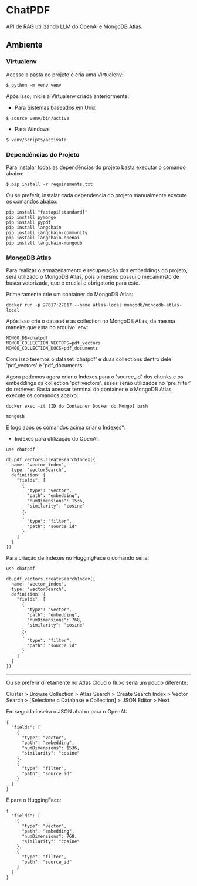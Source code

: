 # ChatPDF

API de RAG utilizando LLM do OpenAI e MongoDB Atlas.

## Ambiente

### Virtualenv

Acesse a pasta do projeto e cria uma Virtualenv:

```
$ python -m venv venv
```

Após isso, inicie a Virtualenv criada anteriormente:

* Para Sistemas baseados em Unix
```
$ source venv/bin/active
```
* Para Windows
```
$ venv/Scripts/activate
```

### Dependências do Projeto

Para instalar todas as dependências do projeto basta executar o comando abaixo:

```
$ pip install -r requirements.txt
```

Ou se preferir, instalar cada dependencia do projeto manualmente execute os comandos abaixo:

```
pip install "fastapi[standard]"
pip install pymongo
pip install pypdf
pip install langchain
pip install langchain-community
pip install langchain-openai
pip install langchain-mongodb 
```

### MongoDB Atlas

Para realizar o armazenamento e recuperação dos embeddings do projeto, será utilizado o MongoDB Atlas, pois o mesmo possui o mecanimsto de busca vetorizada, que é crucial e obrigatorio para este.

Primeiramente crie um container do MongoDB Atlas:

```
docker run -p 27017:27017 --name atlas-local mongodb/mongodb-atlas-local
```

Após isso crie o dataset e as collection no MongoDB Atlas, da mesma maneira que esta no arquivo .env:

```
MONGO_DB=chatpdf
MONGO_COLLECTION_VECTORS=pdf_vectors
MONGO_COLLECTION_DOCS=pdf_documents
```

Com isso teremos o dataset 'chatpdf' e duas collections dentro dele 'pdf_vectors' e 'pdf_documents'.

Agora podemos agora criar o Indexes para o 'source_id' dos chunks e os embeddings da collection 'pdf_vectors', esses serão utilizados no 'pre_filter' do retriever. Basta acessar terminal do container e o MongoDB Atlas, execute os comandos abaixo:

```
docker exec -it [ID do Container Docker do Mongo] bash  
```
```
mongosh
```

E logo após os comandos acima criar o Indexes*:

* Indexes para utilização do OpenAI.

```
use chatpdf
```
```
db.pdf_vectors.createSearchIndex({
  name: "vector_index",
  type: "vectorSearch",
  definition: {
    "fields": [
      {
        "type": "vector",
        "path": "embedding",
        "numDimensions": 1536,
        "similarity": "cosine"
      },
      {
        "type": "filter",
        "path": "source_id"
      }
    ]
  }
})
```

Para criação de Indexes no HuggingFace o comando seria:

```
use chatpdf

db.pdf_vectors.createSearchIndex({
  name: "vector_index",
  type: "vectorSearch",
  definition: {
    "fields": [
      {
        "type": "vector",
        "path": "embedding",
        "numDimensions": 768,
        "similarity": "cosine"
      },
      {
        "type": "filter",
        "path": "source_id"
      }
    ]
  }
})
```

***

Ou se preferir diretamente no Atlas Cloud o fluxo seria um pouco diferente:

Cluster > Browse Collection >
Atlas Search > Create Search Index >
Vector Search > [Selecione o Database e Collection] > JSON Editor > Next

Em seguida inseira o JSON abaixo para o OpenAI:

```
{
  "fields": [
    {
      "type": "vector",
      "path": "embedding",
      "numDimensions": 1536,
      "similarity": "cosine"
    },
    {
      "type": "filter",
      "path": "source_id"
    }
  ]
}
```

E para o HuggingFace:

```
{
  "fields": [
    {
      "type": "vector",
      "path": "embedding",
      "numDimensions": 768,
      "similarity": "cosine"
    },
    {
      "type": "filter",
      "path": "source_id"
    }
  ]
}
```